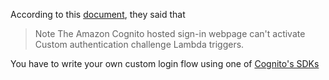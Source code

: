 According to this [document][1], they said that

> Note
The Amazon Cognito hosted sign-in webpage can't activate Custom authentication challenge Lambda triggers.

You have to write your own custom login flow using one of [Cognito's SDKs][2] 


  [1]: https://docs.aws.amazon.com/cognito/latest/developerguide/amazon-cognito-user-pools-authentication-flow.html#amazon-cognito-user-pools-custom-authentication-flow
  [2]: https://docs.amplify.aws/lib/auth/advanced/q/platform/js/

